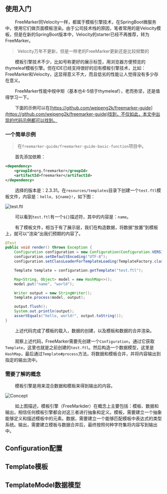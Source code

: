 ## 使用入门

&nbsp;&nbsp;&nbsp;&nbsp;&nbsp;&nbsp;&nbsp;&nbsp;FreeMarker同Velocity一样，都属于模板引擎技术，在SpringBoot微服务中，使用它们做页面模板渲染。由于公司技术栈的原因，笔者常用的是Velocity模板，但是在新的SpringBoot版本中，Velocity的starter已经不再推荐，转为FreeMarker。

> Velocity万年不更新，但是一样老的FreeMarker更新还是比较频繁的

&nbsp;&nbsp;&nbsp;&nbsp;&nbsp;&nbsp;&nbsp;&nbsp;模板引擎技术不少，比如号称更好的展示标签，用浏览器方便预览的thymeleaf模板引擎。但在IDE已经支持很好的旧有模板引擎技术，比如：FreeMarker和Velocity，这显得意义不大，而且低劣的性能让人觉得没有多少存在意义。

&nbsp;&nbsp;&nbsp;&nbsp;&nbsp;&nbsp;&nbsp;&nbsp;FreeMarker性能中规中矩（基本也4-5倍于thymeleaf），老而弥坚，还是值得学习一下。

&nbsp;&nbsp;&nbsp;&nbsp;&nbsp;&nbsp;&nbsp;&nbsp;下面的示例可以在[https://github.com/weipeng2k/freemarker-guide](https://github.com/weipeng2k/freemarker-guide)找到，不仅如此，本文中出现的代码示例都可以找到。

### 一个简单示例

> 在`freemarker-guide/freemarker-guide-basic-function`项目中。

&nbsp;&nbsp;&nbsp;&nbsp;&nbsp;&nbsp;&nbsp;&nbsp;首先添加依赖：

```xml
<dependency>
    <groupId>org.freemarker</groupId>
    <artifactId>freemarker</artifactId>
</dependency>
```

&nbsp;&nbsp;&nbsp;&nbsp;&nbsp;&nbsp;&nbsp;&nbsp;选择的版本是：2.3.31。在`resources/templates`目录下创建一个`test.ftl`模板文件，内容是：`hello, ${name}!`，如下图：

![test.ftl](https://upload-images.jianshu.io/upload_images/6205088-18b188db2102f57a.png?imageMogr2/auto-orient/strip%7CimageView2/2/w/1240)

&nbsp;&nbsp;&nbsp;&nbsp;&nbsp;&nbsp;&nbsp;&nbsp;可以看到`test.ftl`有一个`${}`描述符，其中的内容是：`name`。

&nbsp;&nbsp;&nbsp;&nbsp;&nbsp;&nbsp;&nbsp;&nbsp;有了模板文件，相当于有了展示层，我们在构造数据，将数据“放置”到模板上，就可以“渲染”出我们预期的内容了。

```java
@Test
public void render() throws Exception {
    Configuration configuration = new Configuration(Configuration.VERSION_2_3_31);
    configuration.setDefaultEncoding("UTF-8");
    configuration.setClassLoaderForTemplateLoading(TemplateFactory.class.getClassLoader(), "templates");

    Template template = configuration.getTemplate("test.ftl");

    Map<String, Object> model = new HashMap<>();
    model.put("name", "world");

    Writer output = new StringWriter();
    template.process(model, output);

    output.flush();
    System.out.println(output);
    assertEquals("hello, world!", output.toString());
}
```

&nbsp;&nbsp;&nbsp;&nbsp;&nbsp;&nbsp;&nbsp;&nbsp;上述代码完成了模板的载入，数据的创建，以及模板和数据的合并渲染。

&nbsp;&nbsp;&nbsp;&nbsp;&nbsp;&nbsp;&nbsp;&nbsp;观察上述代码，FreeMarker需要先创建一个`Configuration`，通过它获取`Template`，这里也就是之前创建的`test.ftl`。然后构造一个数据模型，这里是`HashMap`，最后通过`Template#process`方法，将数据和模板合并，并将内容输出到指定的输出流中。

### 需要了解的概念

&nbsp;&nbsp;&nbsp;&nbsp;&nbsp;&nbsp;&nbsp;&nbsp;模板引擎是用来混合数据和模板来得到输出的内容。

![Concept](https://upload-images.jianshu.io/upload_images/6205088-d68406d4bd9afb3b.png?imageMogr2/auto-orient/strip%7CimageView2/2/w/1240)

&nbsp;&nbsp;&nbsp;&nbsp;&nbsp;&nbsp;&nbsp;&nbsp;如上图描述，模板引擎（FreeMarkder）在概念上主要包括：模板、数据和输出，相信任何模板引擎都会对这三者进行抽象和定义。模板，需要建立一个抽象能够定义和描述模板中的元素。数据，需要建立一个能够匹配模板中表达式的类型系统。输出，需要建立模板与数据合并后，最终按照何种字符集将内容写到输出中。

## Configuration配置

## Template模板

## TemplateModel数据模型


